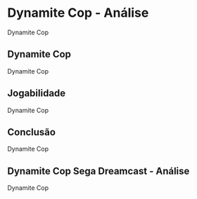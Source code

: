 ---
---

# Dynamite Cop - Análise

Dynamite Cop

## Dynamite Cop

Dynamite Cop

## Jogabilidade

Dynamite Cop

## Conclusão

Dynamite Cop

## Dynamite Cop Sega Dreamcast - Análise

Dynamite Cop
